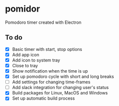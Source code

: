 # pomidor

Pomodoro timer created with Electron

## To do

- [x] Basic timer with start, stop options
- [x] Add app icon
- [x] Add icon to system tray
- [x] Close to tray
- [x] Show notification when the time is up
- [x] Set up pomodoro cycle with short and long breaks
- [ ] Add settings for changing time-frames
- [ ] Add slack integration for changing user's status
- [x] Build packages for Linux, MacOS and Windows
- [x] Set up automatic build process
